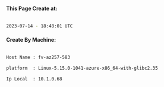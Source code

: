 
   
#### This Page Create at:

```bash

2023-07-14 - 18:48:01 UTC

```

#### Create By Machine:

```bash

Host Name : fv-az257-583

platform  : Linux-5.15.0-1041-azure-x86_64-with-glibc2.35

Ip Local  : 10.1.0.68

```

